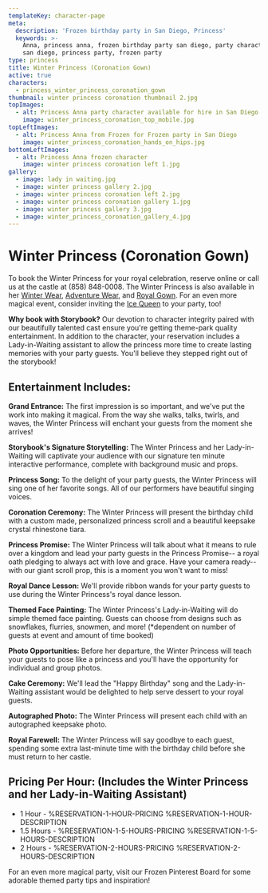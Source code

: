 ```yaml
---
templateKey: character-page
meta:
  description: 'Frozen birthday party in San Diego, Princess'
  keywords: >-
    Anna, princess anna, frozen birthday party san diego, party characters in
    san diego, princess party, frozen party
type: princess
title: Winter Princess (Coronation Gown)
active: true
characters:
  - princess_winter_princess_coronation_gown
thumbnail: winter princess coronation thumbnail 2.jpg
topImages:
  - alt: Princess Anna party character available for hire in San Diego
    image: winter_princess_coronation_top_mobile.jpg
topLeftImages:
  - alt: Princess Anna from Frozen for Frozen party in San Diego
    image: winter_princess_coronation_hands_on_hips.jpg
bottomLeftImages:
  - alt: Princess Anna frozen character
    image: winter princess coronation left 1.jpg
gallery:
  - image: lady in waiting.jpg
  - image: winter princess gallery 2.jpg
  - image: winter princess coronation left 2.jpg
  - image: winter princess coronation gallery 1.jpg
  - image: winter princess gallery 3.jpg
  - image: winter_princess_coronation_gallery_4.jpg
---
```

# Winter Princess (Coronation Gown)

To book the Winter Princess for your royal celebration, reserve online or call us at the castle at (858) 848-0008.  The Winter Princess is also available in her [Winter Wear](/content/san-diego-princess-party/character-page/princess-winter-princess-winter-wear/), [Adventure Wear](/content/san-diego-princess-party/character-page/princess-winter-princess-adventure-outfit/), and [Royal Gown](http://dev.thestorybookcharactercompany.com/content/san-diego-princess-party/character-page/princess-winter-princess-royal-gown/).  For an even more magical event, consider inviting the [Ice Queen](/content/san-diego-princess-party/character-page/princess-ice-queen-icy-dress/) to your party, too!  

<div class="boxed">

**Why book with Storybook?**  Our devotion to character integrity paired with our beautifully talented cast ensure you're getting theme-park quality entertainment.  In addition to the character, your reservation includes a Lady-in-Waiting assistant to allow the princess more time to create lasting memories with your party guests.  You'll believe they stepped right out of the storybook!

</div>

## Entertainment Includes:

**Grand Entrance:** The first impression is so important, and we've put the work into making it magical.  From the way she walks, talks, twirls, and waves, the Winter Princess will enchant your guests from the moment she arrives!

**Storybook's Signature Storytelling:**  The Winter Princess and her Lady-in-Waiting will captivate your audience with our signature ten minute interactive performance, complete with background music and props.

**Princess Song:**  To the delight of your party guests, the Winter Princess will sing one of her favorite songs.  All of our performers have beautiful singing voices.

**Coronation Ceremony:**  The Winter Princess will present the birthday child with a custom made, personalized princess scroll and a beautiful keepsake crystal rhinestone tiara.

**Princess Promise:**  The Winter Princess will talk about what it means to rule over a kingdom and lead your party guests in the Princess Promise-- a royal oath pledging to always act with love and grace.  Have your camera ready-- with our giant scroll prop, this is a moment you won't want to miss! 

**Royal Dance Lesson:**  We'll provide ribbon wands for your party guests to use during the Winter Princess's royal dance lesson.

**Themed Face Painting:**  The Winter Princess's Lady-in-Waiting will do simple themed face painting.  Guests can choose from designs such as snowflakes, flurries, snowmen, and more!  (*dependent on number of guests at event and amount of time booked)

**Photo Opportunities:**  Before her departure, the Winter Princess will teach your guests to pose like a princess and you'll have the opportunity for individual and group photos.

**Cake Ceremony:**   We'll lead the "Happy Birthday" song and the Lady-in-Waiting assistant would be delighted to help serve dessert to your royal guests.

**Autographed Photo:**  The Winter Princess will present each child with an autographed keepsake photo.

**Royal Farewell:**  The Winter Princess will say goodbye to each guest, spending some extra last-minute time with the birthday child before she must return to her castle. 

## **Pricing Per Hour:  (Includes the Winter Princess and her Lady-in-Waiting Assistant)**

* 1 Hour - %RESERVATION-1-HOUR-PRICING %RESERVATION-1-HOUR-DESCRIPTION
* 1.5 Hours - %RESERVATION-1-5-HOURS-PRICING %RESERVATION-1-5-HOURS-DESCRIPTION
* 2 Hours - %RESERVATION-2-HOURS-PRICING  %RESERVATION-2-HOURS-DESCRIPTION

For an even more magical party, visit our Frozen Pinterest Board for some adorable themed party tips and inspiration!
